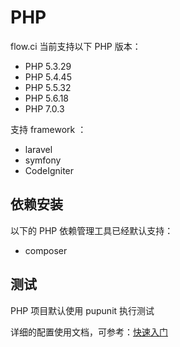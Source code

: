 # PHP
flow.ci 当前支持以下 PHP 版本：

- PHP 5.3.29
- PHP 5.4.45
- PHP 5.5.32
- PHP 5.6.18
- PHP 7.0.3

支持 framework ：

- laravel
- symfony
- CodeIgniter

## 依赖安装

以下的 PHP 依赖管理工具已经默认支持：
- composer

## 测试

PHP 项目默认使用 pupunit 执行测试

详细的配置使用文档，可参考：[快速入门](./quick-start.md)

